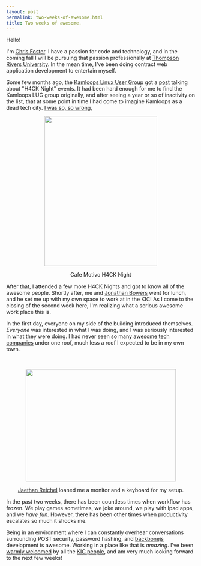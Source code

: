 ```yaml
---
layout: post
permalink: two-weeks-of-awesome.html
title: Two weeks of awesome.
---
```

<p>Hello!</p>
<p>I'm <a href="https://twitter.com/chrisfosterelli" target="_blank">Chris Foster</a>. I have a passion for code and technology, and in the coming fall I will be&nbsp;pursuing&nbsp;that passion professionally at <a href="http://www.tru.ca/" target="_blank">Thompson Rivers University</a>. In the mean time, I've been doing contract web application development to entertain myself.</p>
<!-- Content Breaker -->
<p>Some few months ago, the <a href="http://lug.kamloops.net/" target="_blank">Kamloops Linux User Group</a>&nbsp;got a <a href="http://lug.kamloops.net/pipermail/lug_lug.kamloops.net/2012-March/007266.html" target="_blank">post</a>&nbsp;talking about "H4CK Night" events. It had been hard enough for me to find the Kamloops LUG group originally, and after seeing a year or so of&nbsp;inactivity&nbsp;on the list, that at some point in time I had come to imagine Kamloops as a dead tech city. <a href="http://youtu.be/MwvyhxWZzc4" target="_blank">I was so, so wrong.</a></p>
<p><img src="https://p.twimg.com/AoEmCNYCQAEb9aH.jpg:large" height="400" alt="" style="display: block; margin-left: auto; margin-right: auto;" width="300" /></p>
<p style="text-align: center;">Cafe Motivo H4CK Night</p>
<p>After that, I attended a few more H4CK Nights and got to know all of the awesome people. Shortly after, me and <a href="https://twitter.com/thejonotron" target="_blank">Jonathan Bowers</a> went for lunch, and he set me up with my own space to work at in the KIC! As I come to the closing of the second week here, I'm realizing what a serious awesome work place this is.</p>
<p>In the first day, everyone on my side of the building introduced themselves. <em>Everyone </em>was interested in what I was doing, and I was seriously interested in what they were doing. I had never seen so many <a href="http://www.vocaba.com/" target="_blank">awesome</a> <a href="http://maps.nsifs.bc.ca/#cascades_district_overview" target="_blank">tech</a> <a href="http://www.itel.com/" target="_blank">companies</a> under one roof, much less a roof I expected to be in my own town.</p>
<p>&nbsp;</p>
<p><img src="https://i.imgur.com/74O9w.jpg" height="300" alt="" style="display: block; margin-left: auto; margin-right: auto;" width="400" /></p>
<p style="text-align: center;"><a href="https://twitter.com/jaethan" target="_blank">Jaethan Reichel</a> loaned me a monitor and a&nbsp;keyboard&nbsp;for my setup.</p>
<p style="text-align: left;">In the past two weeks, there has been countless times when workflow has frozen. We play games sometimes, we joke around, we play with Ipad apps, and we&nbsp;<em>have fun. </em>However, there has been other times when productivity escalates so much it shocks me.</p>
<p style="text-align: left;">Being in an environment where I can constantly overhear conversations surrounding POST security, password hashing, and <a href="http://backbonejs.org/" target="_blank">backbonejs</a> development is awesome. Working in a place like that is <em>amazing</em>. I've been <a href="https://twitter.com/thejonotron/status/226418210998722560/photo/1" target="_blank">warmly welcomed</a> by all the <a href="https://twitter.com/kicpeople" target="_blank">KIC people</a>, and am very much looking forward to the next few weeks!</p>
